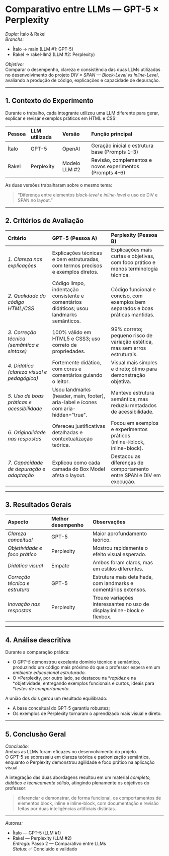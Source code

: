 # Comparativo entre LLMs — GPT-5 × Perplexity

*Dupla:* Ítalo & Rakel  
*Branchs:*  
- Ítalo → main (LLM #1: GPT-5)  
- Rakel → rakel-llm2 (LLM #2: Perplexity)  

*Objetivo:*  
Comparar o desempenho, clareza e consistência das duas LLMs utilizadas no desenvolvimento do projeto *DIV × SPAN — Block-Level vs Inline-Level*, avaliando a produção de código, explicações e capacidade de depuração.

---

## 1. Contexto do Experimento

Durante o trabalho, cada integrante utilizou uma LLM diferente para gerar, explicar e revisar exemplos práticos em HTML e CSS:

| Pessoa | LLM utilizada | Versão | Função principal |
|:--|:--|:--|:--|
| Ítalo | GPT-5 | OpenAI | Geração inicial e estrutura base (Prompts 1–3) |
| Rakel | Perplexity | Modelo LLM #2 | Revisão, complementos e novos experimentos (Prompts 4–6) |

As duas versões trabalharam sobre o mesmo tema:  
> “Diferença entre elementos *block-level* e *inline-level* e uso de DIV e SPAN no layout.”

---

## 2. Critérios de Avaliação

| Critério | GPT-5 (Pessoa A) | Perplexity (Pessoa B) |
|:--|:--|:--|
| *1. Clareza nas explicações* | Explicações técnicas e bem estruturadas, com termos precisos e exemplos diretos. | Explicações mais curtas e objetivas, com foco prático e menos terminologia técnica. |
| *2. Qualidade do código HTML/CSS* | Código limpo, indentação consistente e comentários didáticos; usou landmarks semânticos. | Código funcional e conciso, com exemplos bem separados e boas práticas mantidas. |
| *3. Correção técnica (semântica e sintaxe)* | 100% válido em HTML5 e CSS3; uso correto de propriedades. | 99% correto; pequeno risco de variação estética, mas sem erros estruturais. |
| *4. Didática (clareza visual e pedagógica)* | Fortemente didático, com cores e comentários guiando o leitor. | Visual mais simples e direto; ótimo para demonstração objetiva. |
| *5. Uso de boas práticas e acessibilidade* | Usou landmarks (header, main, footer), aria-label e ícones com aria-hidden="true". | Manteve estrutura semântica, mas reduziu metadados de acessibilidade. |
| *6. Originalidade nas respostas* | Ofereceu justificativas detalhadas e contextualização teórica. | Focou em exemplos e experimentos práticos (inline→block, inline-block). |
| *7. Capacidade de depuração e adaptação* | Explicou como cada camada do Box Model afeta o layout. | Destacou as diferenças de comportamento entre SPAN e DIV em execução. |

---

## 3. Resultados Gerais

| Aspecto | Melhor desempenho | Observações |
|:--|:--|:--|
| *Clareza conceitual* | GPT-5 | Maior aprofundamento teórico. |
| *Objetividade e foco prático* | Perplexity | Mostrou rapidamente o efeito visual esperado. |
| *Didática visual* | Empate | Ambos foram claros, mas em estilos diferentes. |
| *Correção técnica e estrutura* | GPT-5 | Estrutura mais detalhada, com landmarks e comentários extensos. |
| *Inovação nas respostas* | Perplexity | Trouxe variações interessantes no uso de display:inline-block e flexbox. |

---

## 4. Análise descritiva

Durante a comparação prática:
- O *GPT-5* demonstrou excelente domínio técnico e semântico, produzindo um código mais próximo do que o professor espera em um *ambiente educacional estruturado*.  
- O *Perplexity, por outro lado, se destacou na **rapidez* e na *objetividade, entregando exemplos funcionais e curtos, ideais para **testes de comportamento*.

A união dos dois gerou um resultado equilibrado:
- A base conceitual do GPT-5 garantiu robustez;  
- Os exemplos de Perplexity tornaram o aprendizado mais visual e direto.

---

## 5. Conclusão Geral

*Conclusão:*  
Ambas as LLMs foram eficazes no desenvolvimento do projeto.  
O GPT-5 se sobressaiu em clareza teórica e padronização semântica,  
enquanto o Perplexity demonstrou agilidade e foco prático na aplicação visual.

A integração das duas abordagens resultou em um material *completo, didático e tecnicamente sólido*, atingindo plenamente os objetivos do professor:
> diferenciar e demonstrar, de forma funcional, os comportamentos de elementos block, inline e inline-block, com documentação e revisão feitas por duas inteligências artificiais distintas.

---

*Autores:*  
- Ítalo — GPT-5 (LLM #1)  
- Rakel — Perplexity (LLM #2)  
*Entrega:* Passo 2 — Comparativo entre LLMs  
*Status:* ✅ Concluído e validado